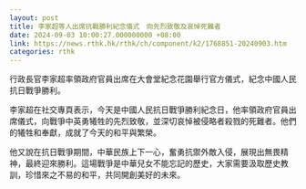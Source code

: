```yaml
---
layout: post
title: 李家超等人出席抗戰勝利紀念儀式　向先烈致敬及哀悼死難者
date: 2024-09-03 10:00:27.000000000 +08:00
link: https://news.rthk.hk/rthk/ch/component/k2/1768851-20240903.htm
categories: rthk
---
```


行政長官李家超率領政府官員出席在大會堂紀念花園舉行官方儀式，紀念中國人民抗日戰爭勝利。

李家超在社交專頁表示，今天是中國人民抗日戰爭勝利紀念日，他率領政府官員出席儀式，向戰爭中英勇犧牲的先烈致敬，並深切哀悼被侵略者殺戮的死難者。他們的犧牲和奉獻，成就了今天的和平與繁榮。

他又說在抗日戰爭期間，中華民族上下一心，奮勇抗禦外敵入侵，展現出無畏精神，最終迎來勝利。這場戰爭是中華兒女不能忘記的歷史，大家需要汲取歷史教訓，珍惜來之不易的和平，共同開創美好的未來。
